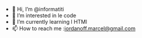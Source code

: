 
- 👋 Hi, I’m @informatiti
- 👀 I’m interested in  le code
- 🌱 I’m currently learning  l  HTMl
- 📫 How to reach me  :iordanoff.marcel@gmail.com
<!---
informatiti/informatiti is a ✨ special ✨ repository because its `README.md` (this file) appears on your GitHub profile.
You can click the Preview link to take a look at your changes.
--->
